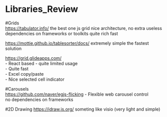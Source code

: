# Libraries_Review

#Grids   
https://tabulator.info/
the best one js grid
nice architecture, no extra useless dependencies on frameworks or toolkits
quite rich 
fast

https://mottie.github.io/tablesorter/docs/
extremely simple 
the fastest solution

https://grid.glideapps.com/  
            - React based  - quite limited usage  
            - Quite fast  
            - Excel copy/paste   
            - Nice selected cell indicator 

#Carousels    
https://github.com/naver/egjs-flicking - Flexible web carousel control  
no dependencies on frameworks

#2D Drawing
https://idraw.js.org/
someting like visio (very light and simple)

